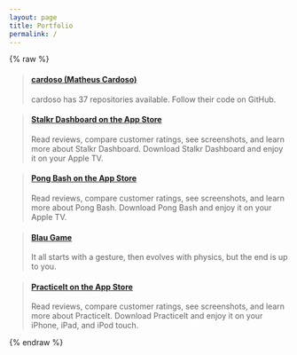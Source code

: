 ```yaml
---
layout: page
title: Portfolio
permalink: /
---
```

{% raw %}

<blockquote class="embedly-card"><h4><a href="http://github.com/cardoso">cardoso (Matheus Cardoso)</a></h4><p>cardoso has 37 repositories available. Follow their code on GitHub.</p></blockquote>
<script async src="//cdn.embedly.com/widgets/platform.js" charset="UTF-8"></script>

<blockquote class="embedly-card"><h4><a href="https://itunes.apple.com/us/app/stalkr-dashboard/id1214212674?mt=8">Stalkr Dashboard on the App Store</a></h4><p>Read reviews, compare customer ratings, see screenshots, and learn more about Stalkr Dashboard. Download Stalkr Dashboard and enjoy it on your Apple TV.</p></blockquote>
<script src="//cdn.embedly.com/widgets/platform.js" charset="UTF-8"></script>

<blockquote class="embedly-card"><h4><a href="https://itunes.apple.com/us/app/pong-bash/id1214024996?mt=8">Pong Bash on the App Store</a></h4><p>Read reviews, compare customer ratings, see screenshots, and learn more about Pong Bash. Download Pong Bash and enjoy it on your Apple TV.</p></blockquote>
<script src="//cdn.embedly.com/widgets/platform.js" charset="UTF-8"></script>

<blockquote class="embedly-card"><h4><a href="http://blaugame.com">Blau Game</a></h4><p>It all starts with a gesture, then evolves with physics, but the end is up to you.</p></blockquote>
<script src="//cdn.embedly.com/widgets/platform.js" charset="UTF-8"></script>

<blockquote onload="killembedly();" class="embedly-card"><h4><a href="https://itunes.apple.com/us/app/practiceit/id1118984457?mt=8&ign-mpt=uo%3D4">PracticeIt on the App Store</a></h4><p>Read reviews, compare customer ratings, see screenshots, and learn more about PracticeIt. Download PracticeIt and enjoy it on your iPhone, iPad, and iPod touch.</p></blockquote>
<script src="//cdn.embedly.com/widgets/platform.js" charset="UTF-8"></script>
{% endraw %}
